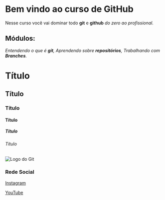 # Bem vindo ao curso de GitHub
Nesse curso você vai dominar todo **git** e **github** _do zero ao profissional._

## Módulos:
_Entendendo o que é **git**, Aprendendo sobre **repositórios**, Trabalhando com **Branches**._

# Título
## Título
### Título
#### Título
##### Título
###### Título

![Logo do Git](https://git-scm.com/images/logos/downloads/Git-Icon-1788C.png)
 
 ### Rede Social
 [Instagram](https://instagram.com//euabinadabe)
 
 [YouTube](https://youtube.com//vdevalorant)
